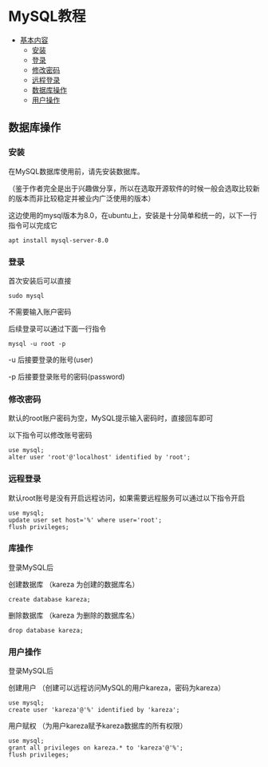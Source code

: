 # MySQL教程

- [基本内容](#基本内容)
  - [安装](#安装)
  - [登录](#登录)
  - [修改密码](#修改密码)
  - [远程登录](#远程登录)
  - [数据库操作](#库操作)
  - [用户操作](#用户操作)

## 数据库操作

### 安装

在MySQL数据库使用前，请先安装数据库。

（鉴于作者完全是出于兴趣做分享，所以在选取开源软件的时候一般会选取比较新的版本而非比较稳定并被业内广泛使用的版本）

这边使用的mysql版本为8.0，在ubuntu上，安装是十分简单和统一的，以下一行指令可以完成它

```shell
apt install mysql-server-8.0
```

### 登录

首次安装后可以直接

```shell
sudo mysql
```

不需要输入账户密码

后续登录可以通过下面一行指令

```shell
mysql -u root -p
```

-u 后接要登录的账号(user)

-p 后接要登录账号的密码(password)

### 修改密码

默认的root账户密码为空，MySQL提示输入密码时，直接回车即可

以下指令可以修改账号密码

```mysql
use mysql;
alter user 'root'@'localhost' identified by 'root';
```

### 远程登录

默认root账号是没有开启远程访问，如果需要远程服务可以通过以下指令开启

```mysql
use mysql;
update user set host='%' where user='root';
flush privileges;
```

### 库操作

登录MySQL后

创建数据库
（kareza 为创建的数据库名）

```mysql
create database kareza;
```

删除数据库
（kareza 为删除的数据库名）

```mysql
drop database kareza;
```

### 用户操作

登录MySQL后

创建用户
（创建可以远程访问MySQL的用户kareza，密码为kareza）

```mysql
use mysql;
create user 'kareza'@'%' identified by 'kareza';
```

用户赋权
（为用户kareza赋予kareza数据库的所有权限）

```mysql
use mysql;
grant all privileges on kareza.* to 'kareza'@'%';
flush privileges;
```
